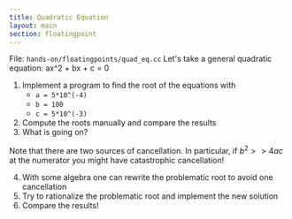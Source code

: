 ```yaml
---
title: Quadratic Equation
layout: main
section: floatingpoint
---
```

File: `hands-on/floatingpoints/quad_eq.cc`
Let's take a general quadratic equation:
ax^2 + bx + c = 0

1. Implement a program to find the root of the equations with
   - `a = 5*10^(-4)`
   - `b = 100`
   - `c = 5*10^(-3)`
2. Compute the roots manually and compare the results
3. What is going on?

Note that there are two sources of cancellation.
In particular, if $b^2 >> 4ac$ at the numerator you might have catastrophic cancellation! 

4. With some algebra one can rewrite the problematic root to avoid one cancellation
5. Try to rationalize the problematic root and implement the new solution 
6. Compare the results!
